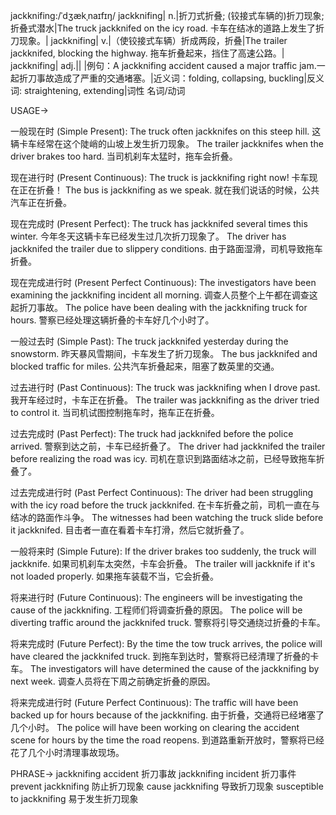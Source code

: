 jackknifing:/ˈdʒækˌnaɪfɪŋ/
jackknifing| n.|折刀式折叠; (铰接式车辆的)折刀现象; 折叠式潜水|The truck jackknifed on the icy road. 卡车在结冰的道路上发生了折刀现象。|
jackknifing| v.|（使铰接式车辆）折成两段，折叠|The trailer jackknifed, blocking the highway. 拖车折叠起来，挡住了高速公路。|
jackknifing| adj.|| |例句：A jackknifing accident caused a major traffic jam.一起折刀事故造成了严重的交通堵塞。|近义词：folding, collapsing, buckling|反义词: straightening, extending|词性 名词/动词


USAGE->

一般现在时 (Simple Present):
The truck often jackknifes on this steep hill.  这辆卡车经常在这个陡峭的山坡上发生折刀现象。
The trailer jackknifes when the driver brakes too hard.  当司机刹车太猛时，拖车会折叠。

现在进行时 (Present Continuous):
The truck is jackknifing right now!  卡车现在正在折叠！
The bus is jackknifing as we speak.  就在我们说话的时候，公共汽车正在折叠。

现在完成时 (Present Perfect):
The truck has jackknifed several times this winter.  今年冬天这辆卡车已经发生过几次折刀现象了。
The driver has jackknifed the trailer due to slippery conditions. 由于路面湿滑，司机导致拖车折叠。

现在完成进行时 (Present Perfect Continuous):
The investigators have been examining the jackknifing incident all morning.  调查人员整个上午都在调查这起折刀事故。
The police have been dealing with the jackknifing truck for hours.  警察已经处理这辆折叠的卡车好几个小时了。

一般过去时 (Simple Past):
The truck jackknifed yesterday during the snowstorm.  昨天暴风雪期间，卡车发生了折刀现象。
The bus jackknifed and blocked traffic for miles.  公共汽车折叠起来，阻塞了数英里的交通。

过去进行时 (Past Continuous):
The truck was jackknifing when I drove past.  我开车经过时，卡车正在折叠。
The trailer was jackknifing as the driver tried to control it.  当司机试图控制拖车时，拖车正在折叠。

过去完成时 (Past Perfect):
The truck had jackknifed before the police arrived.  警察到达之前，卡车已经折叠了。
The driver had jackknifed the trailer before realizing the road was icy.  司机在意识到路面结冰之前，已经导致拖车折叠了。

过去完成进行时 (Past Perfect Continuous):
The driver had been struggling with the icy road before the truck jackknifed.  在卡车折叠之前，司机一直在与结冰的路面作斗争。
The witnesses had been watching the truck slide before it jackknifed.  目击者一直在看着卡车打滑，然后它就折叠了。

一般将来时 (Simple Future):
If the driver brakes too suddenly, the truck will jackknife.  如果司机刹车太突然，卡车会折叠。
The trailer will jackknife if it's not loaded properly.  如果拖车装载不当，它会折叠。

将来进行时 (Future Continuous):
The engineers will be investigating the cause of the jackknifing.  工程师们将调查折叠的原因。
The police will be diverting traffic around the jackknifed truck.  警察将引导交通绕过折叠的卡车。

将来完成时 (Future Perfect):
By the time the tow truck arrives, the police will have cleared the jackknifed truck.  到拖车到达时，警察将已经清理了折叠的卡车。
The investigators will have determined the cause of the jackknifing by next week.  调查人员将在下周之前确定折叠的原因。

将来完成进行时 (Future Perfect Continuous):
The traffic will have been backed up for hours because of the jackknifing.  由于折叠，交通将已经堵塞了几个小时。
The police will have been working on clearing the accident scene for hours by the time the road reopens.  到道路重新开放时，警察将已经花了几个小时清理事故现场。


PHRASE->
jackknifing accident  折刀事故
jackknifing incident 折刀事件
prevent jackknifing 防止折刀现象
cause jackknifing 导致折刀现象
susceptible to jackknifing 易于发生折刀现象
